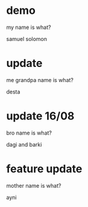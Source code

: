 # demo
my name is what?

samuel solomon

# update 

me grandpa name is what?

desta

# update 16/08

bro name is what?
 
dagi and barki

# feature update

mother name is what?

ayni 